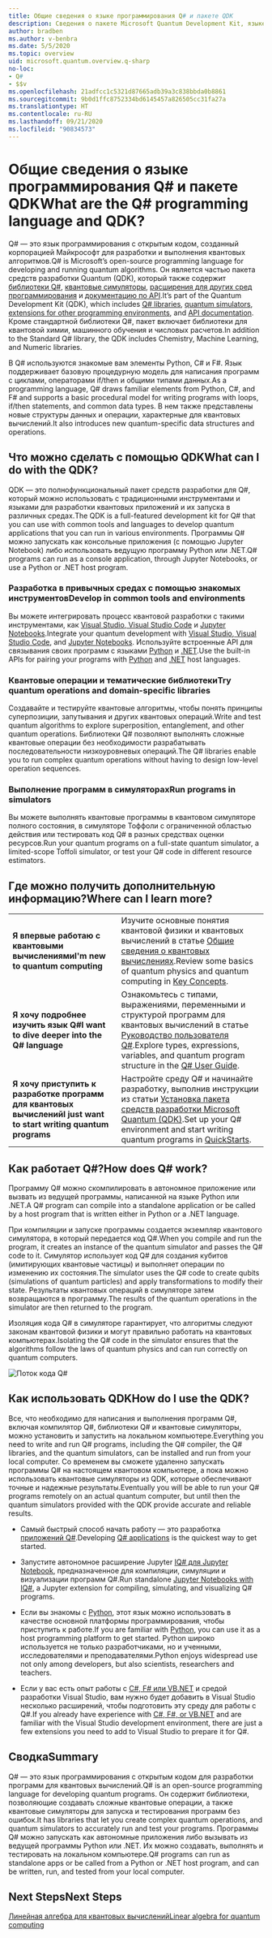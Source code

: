 ```yaml
---
title: Общие сведения о языке программирования Q# и пакете QDK
description: Сведения о пакете Microsoft Quantum Development Kit, языке программирования Q# и о том, как создавать программы для квантовых вычислений.
author: bradben
ms.author: v-benbra
ms.date: 5/5/2020
ms.topic: overview
uid: microsoft.quantum.overview.q-sharp
no-loc:
- Q#
- $$v
ms.openlocfilehash: 21adfcc1c5321d87665adb39a3c838bbda0b8861
ms.sourcegitcommit: 9b0d1ffc8752334bd6145457a826505cc31fa27a
ms.translationtype: HT
ms.contentlocale: ru-RU
ms.lasthandoff: 09/21/2020
ms.locfileid: "90834573"
---
```

# <a name="what-are-the-no-locq-programming-language-and-qdk"></a><span data-ttu-id="652e1-103">Общие сведения о языке программирования Q# и пакете QDK</span><span class="sxs-lookup"><span data-stu-id="652e1-103">What are the Q# programming language and QDK?</span></span>

<span data-ttu-id="652e1-104">Q# — это язык программирования с открытым кодом, созданный корпорацией Майкрософт для разработки и выполнения квантовых алгоритмов.</span><span class="sxs-lookup"><span data-stu-id="652e1-104">Q# is Microsoft’s open-source programming language for developing and running quantum algorithms.</span></span> <span data-ttu-id="652e1-105">Он является частью пакета средств разработки Quantum (QDK), который также содержит [библиотеки Q#](xref:microsoft.quantum.libraries), [квантовые симуляторы](xref:microsoft.quantum.machines), [расширения для других сред программирования](xref:microsoft.quantum.install) и [документацию по API](xref:microsoft.quantum.apiref-intro).</span><span class="sxs-lookup"><span data-stu-id="652e1-105">It’s part of the Quantum Development Kit (QDK), which includes [Q# libraries](xref:microsoft.quantum.libraries), [quantum simulators](xref:microsoft.quantum.machines), [extensions for other programming environments](xref:microsoft.quantum.install), and [API documentation](xref:microsoft.quantum.apiref-intro).</span></span> <span data-ttu-id="652e1-106">Кроме стандартной библиотеки Q#, пакет включает библиотеки для квантовой химии, машинного обучения и числовых расчетов.</span><span class="sxs-lookup"><span data-stu-id="652e1-106">In addition to the Standard Q# library, the QDK includes Chemistry, Machine Learning, and Numeric libraries.</span></span>

<span data-ttu-id="652e1-107">В Q# используются знакомые вам элементы Python, C# и F#. Язык поддерживает базовую процедурную модель для написания программ с циклами, операторами if/then и общими типами данных.</span><span class="sxs-lookup"><span data-stu-id="652e1-107">As a programming language, Q# draws familiar elements from Python, C#, and F# and supports a basic procedural model for writing programs with loops, if/then statements, and common data types.</span></span> <span data-ttu-id="652e1-108">В нем также представлены новые структуры данных и операции, характерные для квантовых вычислений.</span><span class="sxs-lookup"><span data-stu-id="652e1-108">It also introduces new quantum-specific data structures and operations.</span></span>

## <a name="what-can-i-do-with-the-qdk"></a><span data-ttu-id="652e1-109">Что можно сделать с помощью QDK</span><span class="sxs-lookup"><span data-stu-id="652e1-109">What can I do with the QDK?</span></span>

<span data-ttu-id="652e1-110">QDK — это полнофункциональный пакет средств разработки для Q#, который можно использовать с традиционными инструментами и языками для разработки квантовых приложений и их запуска в различных средах.</span><span class="sxs-lookup"><span data-stu-id="652e1-110">The QDK is a full-featured development kit for Q# that you can use with common tools and languages to develop quantum applications that you can run in various environments.</span></span> <span data-ttu-id="652e1-111">Программы Q# можно запускать как консольные приложения (с помощью Jupyter Notebook) либо использовать ведущую программу Python или .NET.</span><span class="sxs-lookup"><span data-stu-id="652e1-111">Q# programs can run as a console application, through Jupyter Notebooks, or use a Python or .NET host program.</span></span>

### <a name="develop-in-common-tools-and-environments"></a><span data-ttu-id="652e1-112">Разработка в привычных средах с помощью знакомых инструментов</span><span class="sxs-lookup"><span data-stu-id="652e1-112">Develop in common tools and environments</span></span>

<span data-ttu-id="652e1-113">Вы можете интегрировать процесс квантовой разработки с такими инструментами, как [Visual Studio, Visual Studio Code](xref:microsoft.quantum.install.standalone) и [Jupyter Notebooks](xref:microsoft.quantum.install.jupyter).</span><span class="sxs-lookup"><span data-stu-id="652e1-113">Integrate your quantum development with [Visual Studio, Visual Studio Code](xref:microsoft.quantum.install.standalone), and [Jupyter Notebooks](xref:microsoft.quantum.install.jupyter).</span></span> <span data-ttu-id="652e1-114">Используйте встроенные API для связывания своих программ с языками [Python](xref:microsoft.quantum.install.python) и [.NET](xref:microsoft.quantum.install.cs).</span><span class="sxs-lookup"><span data-stu-id="652e1-114">Use the built-in APIs for pairing your programs with [Python](xref:microsoft.quantum.install.python) and [.NET](xref:microsoft.quantum.install.cs) host languages.</span></span>

### <a name="try-quantum-operations-and-domain-specific-libraries"></a><span data-ttu-id="652e1-115">Квантовые операции и тематические библиотеки</span><span class="sxs-lookup"><span data-stu-id="652e1-115">Try quantum operations and domain-specific libraries</span></span>

<span data-ttu-id="652e1-116">Создавайте и тестируйте квантовые алгоритмы, чтобы понять принципы суперпозиции, запутывания и других квантовых операций.</span><span class="sxs-lookup"><span data-stu-id="652e1-116">Write and test quantum algorithms to explore superposition, entanglement, and other quantum operations.</span></span> <span data-ttu-id="652e1-117">Библиотеки Q# позволяют выполнять сложные квантовые операции без необходимости разрабатывать последовательности низкоуровневых операций.</span><span class="sxs-lookup"><span data-stu-id="652e1-117">The Q# libraries enable you to run complex quantum operations without having to design low-level operation sequences.</span></span>

### <a name="run-programs-in-simulators"></a><span data-ttu-id="652e1-118">Выполнение программ в симуляторах</span><span class="sxs-lookup"><span data-stu-id="652e1-118">Run programs in simulators</span></span>

<span data-ttu-id="652e1-119">Вы можете выполнять квантовые программы в квантовом симуляторе полного состояния, в симуляторе Тоффоли с ограниченной областью действия или тестировать код Q# в разных средствах оценки ресурсов.</span><span class="sxs-lookup"><span data-stu-id="652e1-119">Run your quantum programs on a full-state quantum simulator, a limited-scope Toffoli simulator, or test your Q# code in different resource estimators.</span></span> 

## <a name="where-can-i-learn-more"></a><span data-ttu-id="652e1-120">Где можно получить дополнительную информацию?</span><span class="sxs-lookup"><span data-stu-id="652e1-120">Where can I learn more?</span></span>

|||
| ---- | ---- |
| <span data-ttu-id="652e1-121">**Я впервые работаю с квантовыми вычислениями**</span><span class="sxs-lookup"><span data-stu-id="652e1-121">**I'm new to quantum computing**</span></span> | <span data-ttu-id="652e1-122">Изучите основные понятия квантовой физики и квантовых вычислений в статье [Общие сведения о квантовых вычислениях](xref:microsoft.quantum.overview.understanding).</span><span class="sxs-lookup"><span data-stu-id="652e1-122">Review some basics of quantum physics and quantum computing in [Key Concepts](xref:microsoft.quantum.overview.understanding).</span></span>|
| <span data-ttu-id="652e1-123">**Я хочу подробнее изучить язык Q#**</span><span class="sxs-lookup"><span data-stu-id="652e1-123">**I want to dive deeper into the Q# language**</span></span> | <span data-ttu-id="652e1-124">Ознакомьтесь с типами, выражениями, переменными и структурой программ для квантовых вычислений в статье [Руководство пользователя Q#](xref:microsoft.quantum.guide).</span><span class="sxs-lookup"><span data-stu-id="652e1-124">Explore types, expressions, variables, and quantum program structure in the [Q# User Guide](xref:microsoft.quantum.guide).</span></span>|
| <span data-ttu-id="652e1-125">**Я хочу приступить к разработке программ для квантовых вычислений**</span><span class="sxs-lookup"><span data-stu-id="652e1-125">**I just want to start writing quantum programs**</span></span> | <span data-ttu-id="652e1-126">Настройте среду Q# и начинайте разработку, выполнив инструкции из статьи [Установка пакета средств разработки Microsoft Quantum (QDK)](xref:microsoft.quantum.install).</span><span class="sxs-lookup"><span data-stu-id="652e1-126">Set up your Q# environment and start writing quantum programs in [QuickStarts](xref:microsoft.quantum.install).</span></span>|

## <a name="how-does-no-locq-work"></a><span data-ttu-id="652e1-127">Как работает Q#?</span><span class="sxs-lookup"><span data-stu-id="652e1-127">How does Q# work?</span></span>

<span data-ttu-id="652e1-128">Программу Q# можно скомпилировать в автономное приложение или вызвать из ведущей программы, написанной на языке Python или .NET.</span><span class="sxs-lookup"><span data-stu-id="652e1-128">A Q# program can compile into a standalone application or be called by a host program that is written either in Python or a .NET language.</span></span>

<span data-ttu-id="652e1-129">При компиляции и запуске программы создается экземпляр квантового симулятора, в который передается код Q#.</span><span class="sxs-lookup"><span data-stu-id="652e1-129">When you compile and run the program, it creates an instance of the quantum simulator and passes the Q# code to it.</span></span> <span data-ttu-id="652e1-130">Симулятор использует код Q# для создания кубитов (имитирующих квантовые частицы) и выполняет операции по изменению их состояния.</span><span class="sxs-lookup"><span data-stu-id="652e1-130">The simulator uses the Q# code to create qubits (simulations of quantum particles) and apply transformations to modify their state.</span></span> <span data-ttu-id="652e1-131">Результаты квантовых операций в симуляторе затем возвращаются в программу.</span><span class="sxs-lookup"><span data-stu-id="652e1-131">The results of the quantum operations in the simulator are then returned to the program.</span></span>  

<span data-ttu-id="652e1-132">Изоляция кода Q# в симуляторе гарантирует, что алгоритмы следуют законам квантовой физики и могут правильно работать на квантовых компьютерах.</span><span class="sxs-lookup"><span data-stu-id="652e1-132">Isolating the Q# code in the simulator ensures that the algorithms follow the laws of quantum physics and can run correctly on quantum computers.</span></span>

![Поток кода Q#](~/media/qsharp-code-flow.png)

## <a name="how-do-i-use-the-qdk"></a><span data-ttu-id="652e1-134">Как использовать QDK</span><span class="sxs-lookup"><span data-stu-id="652e1-134">How do I use the QDK?</span></span>

<span data-ttu-id="652e1-135">Все, что необходимо для написания и выполнения программ Q#, включая компилятор Q#, библиотеки Q# и квантовые симуляторы, можно установить и запустить на локальном компьютере.</span><span class="sxs-lookup"><span data-stu-id="652e1-135">Everything you need to write and run Q# programs, including the Q# compiler, the Q# libraries, and the quantum simulators, can be installed and run from your local computer.</span></span> <span data-ttu-id="652e1-136">Со временем вы сможете удаленно запускать программы Q# на настоящем квантовом компьютере, а пока можно использовать квантовые симуляторы из QDK, которые обеспечивают точные и надежные результаты.</span><span class="sxs-lookup"><span data-stu-id="652e1-136">Eventually you will be able to run your Q# programs remotely on an actual quantum computer, but until then the quantum simulators provided with the QDK provide accurate and reliable results.</span></span>

- <span data-ttu-id="652e1-137">Самый быстрый способ начать работу — это разработка [приложений Q#](xref:microsoft.quantum.install.standalone).</span><span class="sxs-lookup"><span data-stu-id="652e1-137">Developing [Q# applications](xref:microsoft.quantum.install.standalone) is the quickest way to get started.</span></span>

- <span data-ttu-id="652e1-138">Запустите автономное расширение Jupyter [IQ# для Jupyter Notebook](xref:microsoft.quantum.install.jupyter), предназначенное для компиляции, симуляции и визуализации программ Q#.</span><span class="sxs-lookup"><span data-stu-id="652e1-138">Run standalone [Jupyter Notebooks with IQ#](xref:microsoft.quantum.install.jupyter), a Jupyter extension for compiling, simulating, and visualizing Q# programs.</span></span>

- <span data-ttu-id="652e1-139">Если вы знакомы с [Python](xref:microsoft.quantum.install.python), этот язык можно использовать в качестве основной платформы программирования, чтобы приступить к работе.</span><span class="sxs-lookup"><span data-stu-id="652e1-139">If you are familiar with [Python](xref:microsoft.quantum.install.python), you can use it as a host programming platform to get started.</span></span> <span data-ttu-id="652e1-140">Python широко используется не только разработчиками, но и ученными, исследователями и преподавателями.</span><span class="sxs-lookup"><span data-stu-id="652e1-140">Python enjoys widespread use not only among developers, but also scientists, researchers and teachers.</span></span>

- <span data-ttu-id="652e1-141">Если у вас есть опыт работы с [C#, F# или VB.NET](xref:microsoft.quantum.install.cs) и средой разработки Visual Studio, вам нужно будет добавить в Visual Studio несколько расширений, чтобы подготовить эту среду для работы с Q#.</span><span class="sxs-lookup"><span data-stu-id="652e1-141">If you already have experience with [C#, F#, or VB.NET](xref:microsoft.quantum.install.cs) and are familiar with the Visual Studio development environment, there are just a few extensions you need to add to Visual Studio to prepare it for Q#.</span></span>  

## <a name="summary"></a><span data-ttu-id="652e1-142">Сводка</span><span class="sxs-lookup"><span data-stu-id="652e1-142">Summary</span></span>

<span data-ttu-id="652e1-143">Q# — это язык программирования с открытым кодом для разработки программ для квантовых вычислений.</span><span class="sxs-lookup"><span data-stu-id="652e1-143">Q# is an open-source programming language for developing quantum programs.</span></span> <span data-ttu-id="652e1-144">Он содержит библиотеки, позволяющие создавать сложные квантовые операции, а также квантовые симуляторы для запуска и тестирования программ без ошибок.</span><span class="sxs-lookup"><span data-stu-id="652e1-144">It has libraries that let you create complex quantum operations, and quantum simulators to accurately run and test your programs.</span></span> <span data-ttu-id="652e1-145">Программы Q# можно запускать как автономные приложения либо вызывать из ведущей программы Python или .NET. Их можно создавать, выполнять и тестировать на локальном компьютере.</span><span class="sxs-lookup"><span data-stu-id="652e1-145">Q# programs can run as standalone apps or be called from a Python or .NET host program, and can be written, run, and tested from your local computer.</span></span>

## <a name="next-steps"></a><span data-ttu-id="652e1-146">Next Steps</span><span class="sxs-lookup"><span data-stu-id="652e1-146">Next Steps</span></span>

[<span data-ttu-id="652e1-147">Линейная алгебра для квантовых вычислений</span><span class="sxs-lookup"><span data-stu-id="652e1-147">Linear algebra for quantum computing</span></span>](xref:microsoft.quantum.overview.algebra)
